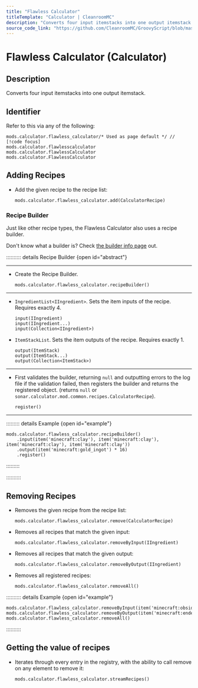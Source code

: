 ```yaml
---
title: "Flawless Calculator"
titleTemplate: "Calculator | CleanroomMC"
description: "Converts four input itemstacks into one output itemstack."
source_code_link: "https://github.com/CleanroomMC/GroovyScript/blob/master/src/main/java/com/cleanroommc/groovyscript/compat/mods/calculator/FlawlessCalculator.java"
---
```


# Flawless Calculator (Calculator)

## Description

Converts four input itemstacks into one output itemstack.

## Identifier

Refer to this via any of the following:

```groovy:no-line-numbers {1}
mods.calculator.flawless_calculator/* Used as page default */ // [!code focus]
mods.calculator.flawlesscalculator
mods.calculator.flawlessCalculator
mods.calculator.FlawlessCalculator
```


## Adding Recipes

- Add the given recipe to the recipe list:

    ```groovy:no-line-numbers
    mods.calculator.flawless_calculator.add(CalculatorRecipe)
    ```


### Recipe Builder

Just like other recipe types, the Flawless Calculator also uses a recipe builder.

Don't know what a builder is? Check [the builder info page](../../getting_started/builder.md) out.

:::::::::: details Recipe Builder {open id="abstract"}

---

- Create the Recipe Builder.

    ```groovy:no-line-numbers
    mods.calculator.flawless_calculator.recipeBuilder()
    ```

---

- `IngredientList<IIngredient>`. Sets the item inputs of the recipe. Requires exactly 4.

    ```groovy:no-line-numbers
    input(IIngredient)
    input(IIngredient...)
    input(Collection<IIngredient>)
    ```

- `ItemStackList`. Sets the item outputs of the recipe. Requires exactly 1.

    ```groovy:no-line-numbers
    output(ItemStack)
    output(ItemStack...)
    output(Collection<ItemStack>)
    ```

---

- First validates the builder, returning `null` and outputting errors to the log file if the validation failed, then registers the builder and returns the registered object. (returns `null` or `sonar.calculator.mod.common.recipes.CalculatorRecipe`).

    ```groovy:no-line-numbers
    register()
    ```

---

::::::::: details Example {open id="example"}
```groovy:no-line-numbers
mods.calculator.flawless_calculator.recipeBuilder()
    .input(item('minecraft:clay'), item('minecraft:clay'), item('minecraft:clay'), item('minecraft:clay'))
    .output(item('minecraft:gold_ingot') * 16)
    .register()
```

:::::::::

::::::::::

## Removing Recipes

- Removes the given recipe from the recipe list:

    ```groovy:no-line-numbers
    mods.calculator.flawless_calculator.remove(CalculatorRecipe)
    ```

- Removes all recipes that match the given input:

    ```groovy:no-line-numbers
    mods.calculator.flawless_calculator.removeByInput(IIngredient)
    ```

- Removes all recipes that match the given output:

    ```groovy:no-line-numbers
    mods.calculator.flawless_calculator.removeByOutput(IIngredient)
    ```

- Removes all registered recipes:

    ```groovy:no-line-numbers
    mods.calculator.flawless_calculator.removeAll()
    ```

:::::::::: details Example {open id="example"}
```groovy:no-line-numbers
mods.calculator.flawless_calculator.removeByInput(item('minecraft:obsidian'))
mods.calculator.flawless_calculator.removeByOutput(item('minecraft:ender_pearl'))
mods.calculator.flawless_calculator.removeAll()
```

::::::::::

## Getting the value of recipes

- Iterates through every entry in the registry, with the ability to call remove on any element to remove it:

    ```groovy:no-line-numbers
    mods.calculator.flawless_calculator.streamRecipes()
    ```
